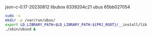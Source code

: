 
json-c-0.17-20230812
libubox  6339204c21
ubus     65bb027054


```sh
sudo -s
mkdir -p /var/run/ubus/
export LD_LIBRARY_PATH=$LD_LIBRARY_PATH:${PRJ_ROOT}/__install/lib
./sbin/ubusd &
```
